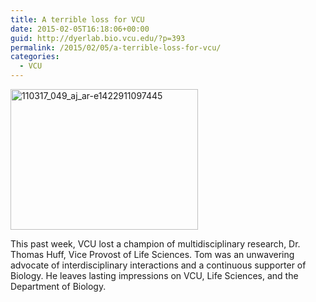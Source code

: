 ```yaml
---
title: A terrible loss for VCU
date: 2015-02-05T16:18:06+00:00
guid: http://dyerlab.bio.vcu.edu/?p=393
permalink: /2015/02/05/a-terrible-loss-for-vcu/
categories:
  - VCU
---
```

[<img class=" size-medium wp-image-394 aligncenter" src="http://dyerlab.bio.vcu.edu/wp-content/uploads/sites/4831/2015/02/110317_049_aj_ar-e1422911097445-300x225.jpg" alt="110317_049_aj_ar-e1422911097445" width="300" height="225" />](http://localhost/wordpress/wp-content/uploads/2015/02/110317_049_aj_ar-e1422911097445.jpg)

This past week, VCU lost a champion of multidisciplinary research, Dr. Thomas Huff, Vice Provost of Life Sciences.  Tom was an unwavering advocate of interdisciplinary interactions and a continuous supporter of Biology.  He leaves lasting impressions on VCU, Life Sciences, and the Department of Biology.